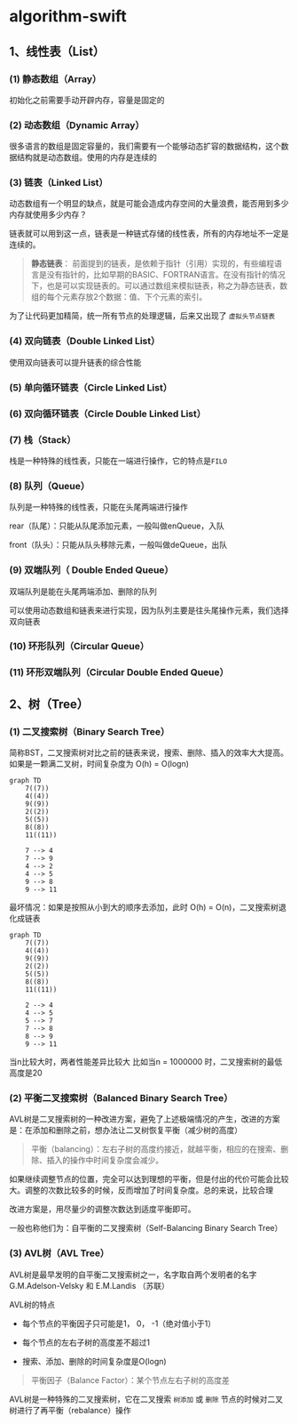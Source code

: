 # algorithm-swift



## 1、线性表（List）



### (1) 静态数组（Array）

初始化之前需要手动开辟内存，容量是固定的



### (2) 动态数组（Dynamic Array）

很多语言的数组是固定容量的，我们需要有一个能够动态扩容的数据结构，这个数据结构就是动态数组。使用的内存是连续的



###  (3) 链表（Linked List）

动态数组有一个明显的缺点，就是可能会造成内存空间的大量浪费，能否用到多少内存就使用多少内存？

链表就可以用到这一点，链表是一种链式存储的线性表，所有的内存地址不一定是连续的。

> **静态链表**： 前面提到的链表，是依赖于指针（引用）实现的，有些编程语言是没有指针的，比如早期的BASIC、FORTRAN语言。在没有指针的情况下，也是可以实现链表的。可以通过数组来模拟链表，称之为静态链表，数组的每个元素存放2个数据：值、下个元素的索引。

为了让代码更加精简，统一所有节点的处理逻辑，后来又出现了 `虚拟头节点链表`



### (4) 双向链表（Double Linked List）

使用双向链表可以提升链表的综合性能



### (5) 单向循环链表（Circle Linked List）



### (6) 双向循环链表（Circle Double Linked List）


### (7) 栈（Stack）

栈是一种特殊的线性表，只能在一端进行操作，它的特点是`FILO`

### (8) 队列（Queue）

 队列是一种特殊的线性表，只能在头尾两端进行操作

 rear（队尾）：只能从队尾添加元素，一般叫做enQueue，入队

 front（队头）：只能从队头移除元素，一般叫做deQueue，出队

### (9) 双端队列（ Double Ended Queue）

双端队列是能在头尾两端添加、删除的队列

可以使用动态数组和链表来进行实现，因为队列主要是往头尾操作元素，我们选择双向链表

### (10) 环形队列（Circular Queue）

### (11) 环形双端队列（Circular Double Ended Queue）


## 2、树（Tree）

### (1) 二叉搜索树（Binary Search Tree）

简称BST，二叉搜索树对比之前的链表来说，搜索、删除、插入的效率大大提高。如果是一颗满二叉树，时间复杂度为 O(h) = O(logn)

```mermaid
graph TD
    7((7))
    4((4))
    9((9))
    2((2))
    5((5))
    8((8))
    11((11))
    
    7 --> 4
    7 --> 9
    4 --> 2
    4 --> 5
    9 --> 8
    9 --> 11
```

最坏情况：如果是按照从小到大的顺序去添加，此时 O(h) = O(n)，二叉搜索树退化成链表
```mermaid
graph TD
    7((7))
    4((4))
    9((9))
    2((2))
    5((5))
    8((8))
    11((11))
    
    2 --> 4
    4 --> 5
    5 --> 7
    7 --> 8
    8 --> 9
    9 --> 11
```

当n比较大时，两者性能差异比较大
比如当n = 1000000 时，二叉搜索树的最低高度是20



### (2) 平衡二叉搜索树（Balanced Binary Search Tree）

AVL树是二叉搜索树的一种改进方案，避免了上述极端情况的产生，改进的方案是：在添加和删除之前，想办法让二叉树恢复平衡（减少树的高度）

> 平衡（balancing）：左右子树的高度约接近，就越平衡，相应的在搜索、删除、插入的操作中时间复杂度会减少。

如果继续调整节点的位置，完全可以达到理想的平衡，但是付出的代价可能会比较大。调整的次数比较多的时候，反而增加了时间复杂度。总的来说，比较合理

改进方案是，用尽量少的调整次数达到适度平衡即可。

一般也称他们为：自平衡的二叉搜索树（Self-Balancing Binary Search Tree）

### (3) AVL树（AVL Tree）

AVL树是最早发明的自平衡二叉搜索树之一，名字取自两个发明者的名字G.M.Adelson-Velsky 和 E.M.Landis （苏联）

AVL树的特点

- 每个节点的平衡因子只可能是1， 0， -1（绝对值小于1）

- 每个节点的左右子树的高度差不超过1

- 搜索、添加、删除的时间复杂度是O(logn)

> 平衡因子（Balance Factor）：某个节点左右子树的高度差

AVL树是一种特殊的二叉搜索树，它在二叉搜索 `树添加` 或 `删除` 节点的时候对二叉树进行了再平衡（rebalance）操作
